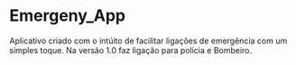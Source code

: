 # Emergeny_App

Aplicativo criado com o intúito de facilitar ligações de emergência com um simples toque.
Na versão 1.0 faz ligação para policia e Bombeiro.
